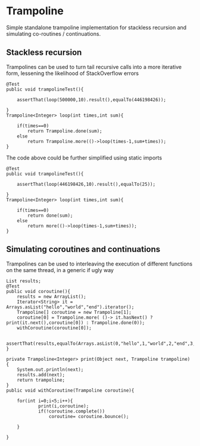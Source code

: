 # Trampoline

Simple standalone trampoline implementation for stackless recursion and simulating co-routines / continuations.

## Stackless recursion

Trampolines can be used to turn tail recursive calls into a more iterative form, lessening the likelihood of StackOverflow errors 

	@Test
	public void trampolineTest(){
		
		assertThat(loop(500000,10).result(),equalTo(446198426));
		
	}
	Trampoline<Integer> loop(int times,int sum){
		
		if(times==0)
			return Trampoline.done(sum);
		else
			return Trampoline.more(()->loop(times-1,sum+times));
	}
	

The code above could be further simplified using static imports

	@Test
	public void trampolineTest(){
		
		assertThat(loop(446198426,10).result(),equalTo(25));
		
	}
	Trampoline<Integer> loop(int times,int sum){
		
		if(times==0)
			return done(sum);
		else
			return more(()->loop(times-1,sum+times));
	}
	

## Simulating coroutines and continuations

Trampolines can be used to interleaving the execution of different functions on the same thread, in a generic if ugly way

	List results;
	@Test
	public void coroutine(){
		results = new ArrayList();
		Iterator<String> it = Arrays.asList("hello","world","end").iterator();
		Trampoline[] coroutine = new Trampoline[1];
		coroutine[0] = Trampoline.more( ()-> it.hasNext() ? print(it.next(),coroutine[0]) : Trampoline.done(0));
		withCoroutine(coroutine[0]);
		
		assertThat(results,equalTo(Arrays.asList(0,"hello",1,"world",2,"end",3,4)));
	}
	
	private Trampoline<Integer> print(Object next, Trampoline trampoline) {
		System.out.println(next);
		results.add(next);
		return trampoline;
	}
	public void withCoroutine(Trampoline coroutine){
		
		for(int i=0;i<5;i++){
				print(i,coroutine);
				if(!coroutine.complete())
					coroutine= coroutine.bounce();
				
		}
		
	} 